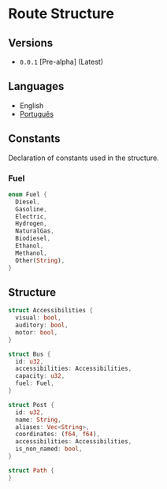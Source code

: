 # Route Structure

## Versions

- `0.0.1` [Pre-alpha] (Latest)

## Languages

- English
- [Português](README.pt.md)

## Constants

Declaration of constants used in the structure.

### Fuel

```rs
enum Fuel {
  Diesel,
  Gasoline,
  Electric,
  Hydrogen,
  NaturalGas,
  Biodiesel,
  Ethanol,
  Methanol,
  Other(String),
}
```

## Structure

```rs
struct Accessibilities {
  visual: bool,
  auditory: bool,
  motor: bool,
}

struct Bus {
  id: u32,
  accessibilities: Accessibilities,
  capacity: u32,
  fuel: Fuel,
}

struct Post {
  id: u32,
  name: String,
  aliases: Vec<String>,
  coordinates: (f64, f64),
  accessibilities: Accessibilities,
  is_non_named: bool,
}

struct Path {
}
```